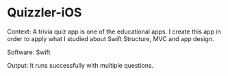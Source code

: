 # Quizzler-iOS

Context: A trivia quiz app is one of the educational apps. I create this app in order to apply what I studied about Swift Structure, MVC and app design.

Software: Swift

Output: It runs successfully with multiple questions.
